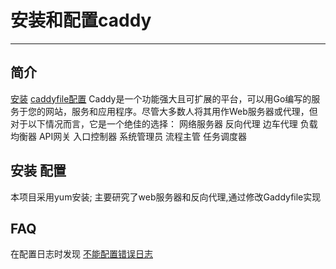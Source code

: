 # 安装和配置caddy
---
## 简介
[安装](https://caddyserver.com/docs/download)
[caddyfile配置](https://caddyserver.com/docs/caddyfile-tutorial)
Caddy是一个功能强大且可扩展的平台，可以用Go编写的服务于您的网站，服务和应用程序。尽管大多数人将其用作Web服务器或代理，但对于以下情况而言，它是一个绝佳的选择：
网络服务器
反向代理
边车代理
负载均衡器
API网关
入口控制器
系统管理员
流程主管
任务调度器

## 安装 配置
本项目采用yum安装;
主要研究了web服务器和反向代理,通过修改Gaddyfile实现


## FAQ
在配置日志时发现
[不能配置错误日志](https://caddy.community/t/where-to-put-error-log-in-caddyfile/9896)